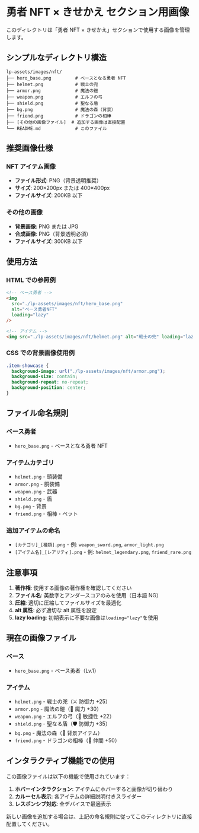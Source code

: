 # 勇者 NFT × きせかえ セクション用画像

このディレクトリは「勇者 NFT × きせかえ」セクションで使用する画像を管理します。

## シンプルなディレクトリ構造

```
lp-assets/images/nft/
├── hero_base.png         # ベースとなる勇者 NFT
├── helmet.png            # 戦士の兜
├── armor.png             # 魔法の鎧
├── weapon.png            # エルフの弓
├── shield.png            # 聖なる盾
├── bg.png                # 魔法の森（背景）
├── friend.png            # ドラゴンの相棒
├── [その他の画像ファイル]  # 追加する画像は直接配置
└── README.md             # このファイル
```

## 推奨画像仕様

### NFT アイテム画像

- **ファイル形式**: PNG（背景透明推奨）
- **サイズ**: 200×200px または 400×400px
- **ファイルサイズ**: 200KB 以下

### その他の画像

- **背景画像**: PNG または JPG
- **合成画像**: PNG（背景透明必須）
- **ファイルサイズ**: 300KB 以下

## 使用方法

### HTML での参照例

```html
<!-- ベース勇者 -->
<img
  src="./lp-assets/images/nft/hero_base.png"
  alt="ベース勇者NFT"
  loading="lazy"
/>

<!-- アイテム -->
<img src="./lp-assets/images/nft/helmet.png" alt="戦士の兜" loading="lazy" />
```

### CSS での背景画像使用例

```css
.item-showcase {
  background-image: url("./lp-assets/images/nft/armor.png");
  background-size: contain;
  background-repeat: no-repeat;
  background-position: center;
}
```

## ファイル命名規則

### ベース勇者

- `hero_base.png` - ベースとなる勇者 NFT

### アイテムカテゴリ

- `helmet.png` - 頭装備
- `armor.png` - 胴装備
- `weapon.png` - 武器
- `shield.png` - 盾
- `bg.png` - 背景
- `friend.png` - 相棒・ペット

### 追加アイテムの命名

- `[カテゴリ]_[種類].png` - 例: `weapon_sword.png`, `armor_light.png`
- `[アイテム名]_[レアリティ].png` - 例: `helmet_legendary.png`, `friend_rare.png`

## 注意事項

1. **著作権**: 使用する画像の著作権を確認してください
2. **ファイル名**: 英数字とアンダースコアのみを使用（日本語 NG）
3. **圧縮**: 適切に圧縮してファイルサイズを最適化
4. **alt 属性**: 必ず適切な alt 属性を設定
5. **lazy loading**: 初期表示に不要な画像は`loading="lazy"`を使用

## 現在の画像ファイル

### ベース

- `hero_base.png` - ベース勇者（Lv.1）

### アイテム

- `helmet.png` - 戦士の兜（⚔️ 防御力 +25）
- `armor.png` - 魔法の鎧（🔮 魔力 +30）
- `weapon.png` - エルフの弓（🏹 敏捷性 +22）
- `shield.png` - 聖なる盾（🛡️ 防御力 +35）
- `bg.png` - 魔法の森（🌲 背景アイテム）
- `friend.png` - ドラゴンの相棒（🐉 仲間 +50）

## インタラクティブ機能での使用

この画像ファイルは以下の機能で使用されています：

1. **ホバーインタラクション**: アイテムにホバーすると画像が切り替わり
2. **カルーセル表示**: 各アイテムの詳細説明付きスライダー
3. **レスポンシブ対応**: 全デバイスで最適表示

新しい画像を追加する場合は、上記の命名規則に従ってこのディレクトリに直接配置してください。
